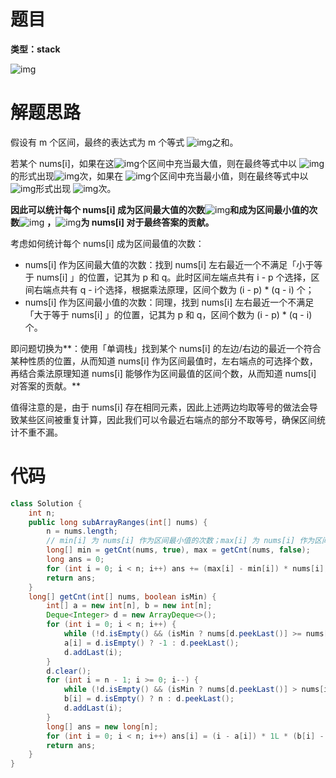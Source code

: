 # 题目

**类型：stack**

![img](https://cdn.nlark.com/yuque/0/2022/png/2941598/1646446024542-52d42585-cee3-4d93-80d2-aac65305db70.png)





# 解题思路



假设有 m 个区间，最终的表达式为 m 个等式 ![img](https://cdn.nlark.com/yuque/__latex/a1b5a83c0573b9b80febd937f07485ab.svg)之和。



若某个 nums[i]，如果在这![img](https://cdn.nlark.com/yuque/__latex/5816a3210bbbab1d8dc57a0850a78101.svg)个区间中充当最大值，则在最终等式中以 ![img](https://cdn.nlark.com/yuque/__latex/be2df626f0ab5dcf5214b8fb64cdd50f.svg)的形式出现![img](https://cdn.nlark.com/yuque/__latex/5816a3210bbbab1d8dc57a0850a78101.svg)次，如果在 ![img](https://cdn.nlark.com/yuque/__latex/598f2d188e13c994d3ca15cec7cb87bc.svg)个区间中充当最小值，则在最终等式中以![img](https://cdn.nlark.com/yuque/__latex/536a4d91040e830d858c3dbf7d25e347.svg)形式出现 ![img](https://cdn.nlark.com/yuque/__latex/598f2d188e13c994d3ca15cec7cb87bc.svg)次。



**因此可以统计每个 nums[i] 成为区间最大值的次数**![img](https://cdn.nlark.com/yuque/__latex/5816a3210bbbab1d8dc57a0850a78101.svg)**和成为区间最小值的次数**![img](https://cdn.nlark.com/yuque/__latex/598f2d188e13c994d3ca15cec7cb87bc.svg) **，**![img](https://cdn.nlark.com/yuque/__latex/8e5ae810055c69bcf24d508c26e82396.svg)**为 nums[i] 对于最终答案的贡献。**





考虑如何统计每个 nums[i] 成为区间最值的次数：

- nums[i] 作为区间最大值的次数：找到 nums[i] 左右最近一个不满足「小于等于 nums[i] 」的位置，记其为 p  和  q。此时区间左端点共有 i - p 个选择，区间右端点共有 q - i个选择，根据乘法原理，区间个数为 (i - p) * (q - i) 个；
- nums[i] 作为区间最小值的次数：同理，找到 nums[i] 左右最近一个不满足「大于等于 nums[i] 」的位置，记其为 p 和 q，区间个数为 (i - p) * (q - i) 个。



即问题切换为**：使用「单调栈」找到某个 nums[i] 的左边/右边的最近一个符合某种性质的位置，从而知道 nums[i] 作为区间最值时，左右端点的可选择个数，再结合乘法原理知道 nums[i] 能够作为区间最值的区间个数，从而知道 nums[i] 对答案的贡献。**



值得注意的是，由于 nums[i] 存在相同元素，因此上述两边均取等号的做法会导致某些区间被重复计算，因此我们可以令最近右端点的部分不取等号，确保区间统计不重不漏。





# 代码

```java
class Solution {
    int n;
    public long subArrayRanges(int[] nums) {
        n = nums.length;
        // min[i] 为 nums[i] 作为区间最小值的次数；max[i] 为 nums[i] 作为区间最大值的次数
        long[] min = getCnt(nums, true), max = getCnt(nums, false);
        long ans = 0;
        for (int i = 0; i < n; i++) ans += (max[i] - min[i]) * nums[i];
        return ans;
    }
    long[] getCnt(int[] nums, boolean isMin) {
        int[] a = new int[n], b = new int[n];
        Deque<Integer> d = new ArrayDeque<>();
        for (int i = 0; i < n; i++) {
            while (!d.isEmpty() && (isMin ? nums[d.peekLast()] >= nums[i] : nums[d.peekLast()] <= nums[i])) d.pollLast();
            a[i] = d.isEmpty() ? -1 : d.peekLast();
            d.addLast(i);
        }
        d.clear();
        for (int i = n - 1; i >= 0; i--) {
            while (!d.isEmpty() && (isMin ? nums[d.peekLast()] > nums[i] : nums[d.peekLast()] < nums[i])) d.pollLast();
            b[i] = d.isEmpty() ? n : d.peekLast();
            d.addLast(i);
        }
        long[] ans = new long[n];
        for (int i = 0; i < n; i++) ans[i] = (i - a[i]) * 1L * (b[i] - i);
        return ans;
    }
}
```